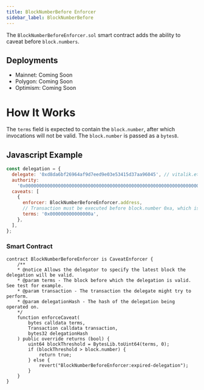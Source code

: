 ```yaml
---
title: BlockNumberBefore Enforcer
sidebar_label: BlockNumberBefore
---
```


The `BlockNumberBeforeEnforcer.sol` smart contract adds the ability to caveat before `block.numbers`.

## Deployments

- Mainnet: Coming Soon
- Polygon: Coming Soon
- Optimism: Coming Soon

# How It Works

The `terms` field is expected to contain the `block.number`, after which invocations will not be valid. The `block.number` is passed as a `bytes8`.

## Javascript Example

```js
const delegation = {
  delegate: '0xd8da6bf26964af9d7eed9e03e53415d37aa96045', // vitalik.eth
  authority:
    '0x0000000000000000000000000000000000000000000000000000000000000000',
  caveats: [
    {
      enforcer: BlockNumberBeforeEnforcer.address,
      // Transaction must be executed before block.number 0xa, which is 10 in decimal format.
      terms: '0x000000000000000a',
    },
  ],
};
```

### Smart Contract

```solidity
contract BlockNumberBeforeEnforcer is CaveatEnforcer {
    /**
    * @notice Allows the delegator to specify the latest block the delegation will be valid.
    * @param terms - The block before which the delegation is valid. See test for example.
    * @param transaction - The transaction the delegate might try to perform.
    * @param delegationHash - The hash of the delegation being operated on.
    */
    function enforceCaveat(
        bytes calldata terms,
        Transaction calldata transaction,
        bytes32 delegationHash
    ) public override returns (bool) {
        uint64 blockThreshold = BytesLib.toUint64(terms, 0);
        if (blockThreshold > block.number) {
            return true;
        } else {
            revert("BlockNumberBeforeEnforcer:expired-delegation");
        }
    }
}

```

